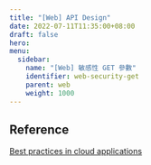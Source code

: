 ```yaml
---
title: "[Web] API Design"
date: 2022-07-11T11:35:00+08:00
draft: false
hero: 
menu:
  sidebar:
    name: "[Web] 敏感性 GET 參數"
    identifier: web-security-get
    parent: web
    weight: 1000
---
```


## Reference
[Best practices in cloud applications](https://learn.microsoft.com/en-us/azure/architecture/best-practices/index-best-practices)